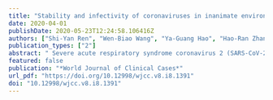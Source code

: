 ```yaml
---
title: "Stability and infectivity of coronaviruses in inanimate environments"
date: 2020-04-01
publishDate: 2020-05-23T12:24:58.106416Z
authors: ["Shi-Yan Ren", "Wen-Biao Wang", "Ya-Guang Hao", "Hao-Ran Zhang", "Zhi-Chao Wang", "Ye-Lin Chen", "Rong-Ding Gao"]
publication_types: ["2"]
abstract: " Severe acute respiratory syndrome coronavirus 2 (SARS-CoV-2) is a highly contagious virus that can transmit through respiratory droplets, aerosols, or contacts. Frequent touching of contaminated surfaces in public areas is therefore a potential route of SARS-CoV-2 transmission. The inanimate surfaces have often been described as a source of nosocomial infections. However, summaries on the transmissibility of coronaviruses from contaminated surfaces to induce the coronavirus disease 2019 are rare at present. This review aims to summarize data on the persistence of different coronaviruses on inanimate surfaces. The literature was systematically searched on Medline without language restrictions. All reports with experimental evidence on the duration persistence of coronaviruses on any type of surface were included. Most viruses from the respiratory tract, such as coronaviruses, influenza, SARS-CoV, or rhinovirus, can persist on surfaces for a few days. Persistence time on inanimate surfaces varied from minutes to up to one month, depending on the environmental conditions. SARS-CoV-2 can be sustained in air in closed unventilated buses for at least 30 min without losing infectivity. The most common coronaviruses may well survive or persist on surfaces for up to one month. Viruses in respiratory or fecal specimens can maintain infectivity for quite a long time at room temperature. Absorbent materials like cotton are safer than unabsorbent materials for protection from virus infection. The risk of transmission textitvia touching contaminated paper is low. Preventive strategies such as washing hands and wearing masks are critical to the control of coronavirus disease 2019. "
featured: false
publication: "*World Journal of Clinical Cases*"
url_pdf: "https://doi.org/10.12998/wjcc.v8.i8.1391"
doi: "10.12998/wjcc.v8.i8.1391"
---
```


